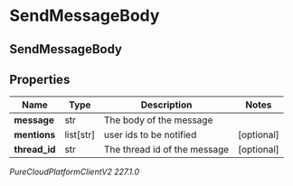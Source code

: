# SendMessageBody

## SendMessageBody

## Properties

|Name | Type | Description | Notes|
|------------ | ------------- | ------------- | -------------|
| **message** | str | The body of the message | |
| **mentions** | list[str] | user ids to be notified | [optional] |
| **thread_id** | str | The thread id of the message | [optional] |



_PureCloudPlatformClientV2 227.1.0_

